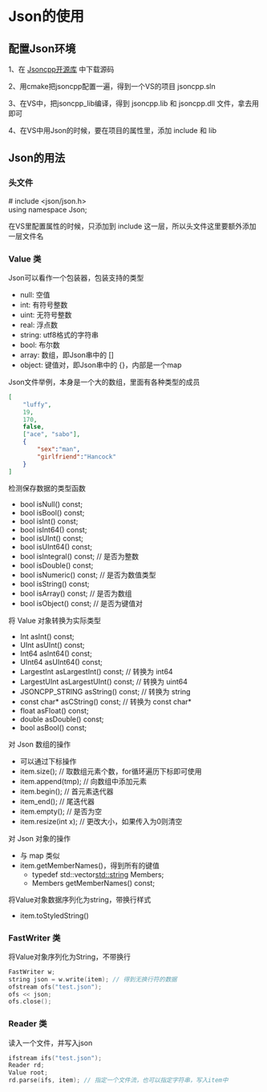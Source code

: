 # Json的使用

## 配置Json环境

1、在 [Jsoncpp开源库](https://github.com/open-source-parsers/jsoncpp) 中下载源码

2、用cmake把jsoncpp配置一遍，得到一个VS的项目 jsoncpp.sln

3、在VS中，把jsoncpp_lib编译，得到 jsoncpp.lib 和 jsoncpp.dll 文件，拿去用即可

4、在VS中用Json的时候，要在项目的属性里，添加 include 和 lib

## Json的用法

### 头文件

\# include <json/json.h>   
using namespace Json;

在VS里配置属性的时候，只添加到 include 这一层，所以头文件这里要额外添加一层文件名

### Value 类

Json可以看作一个包装器，包装支持的类型   
* null: 空值
* int: 有符号整数
* uint: 无符号整数
* real: 浮点数
* string: utf8格式的字符串
* bool: 布尔数
* array: 数组，即Json串中的 []
* object: 键值对，即Json串中的 {}，内部是一个map

Json文件举例，本身是一个大的数组，里面有各种类型的成员
```json
[
    "luffy", 
    19, 
    170, 
    false,
    ["ace", "sabo"],
    {
        "sex":"man", 
        "girlfriend":"Hancock"
    }
]
```

检测保存数据的类型函数
* bool isNull() const;
* bool isBool() const;
* bool isInt() const;
* bool isInt64() const;
* bool isUInt() const;
* bool isUInt64() const;
* bool isIntegral() const;  // 是否为整数
* bool isDouble() const;
* bool isNumeric() const;   // 是否为数值类型
* bool isString() const;
* bool isArray() const;     // 是否为数组
* bool isObject() const;    // 是否为键值对

将 Value 对象转换为实际类型
* Int asInt() const;
* UInt asUInt() const;
* Int64 asInt64() const;
* UInt64 asUInt64() const;
* LargestInt asLargestInt() const;     // 转换为 int64
* LargestUInt asLargestUInt() const;   // 转换为 uint64
* JSONCPP_STRING asString() const;     // 转换为 string
* const char* asCString() const;       // 转换为 const char*
* float asFloat() const;
* double asDouble() const;
* bool asBool() const;

对 Json 数组的操作
* 可以通过下标操作
* item.size(); // 取数组元素个数，for循环遍历下标即可使用
* item.append(tmp); // 向数组中添加元素
* item.begin();  // 首元素迭代器
* item_end();    // 尾迭代器
* item.empty();  // 是否为空
* item.resize(int x); // 更改大小，如果传入为0则清空

对 Json 对象的操作
* 与 map 类似
* item.getMemberNames()，得到所有的键值
    * typedef std::vector<std::string> Members;
    * Members getMemberNames() const;

将Value对象数据序列化为string，带换行样式
* item.toStyledString()

### FastWriter 类

将Value对象序列化为String，不带换行
```c++
FastWriter w;
string json = w.write(item); // 得到无换行符的数据
ofstream ofs("test.json");
ofs << json;
ofs.close();
```

### Reader 类

读入一个文件，并写入json
```c++
ifstream ifs("test.json");
Reader rd;
Value root;
rd.parse(ifs, item); // 指定一个文件流，也可以指定字符串，写入item中
```
